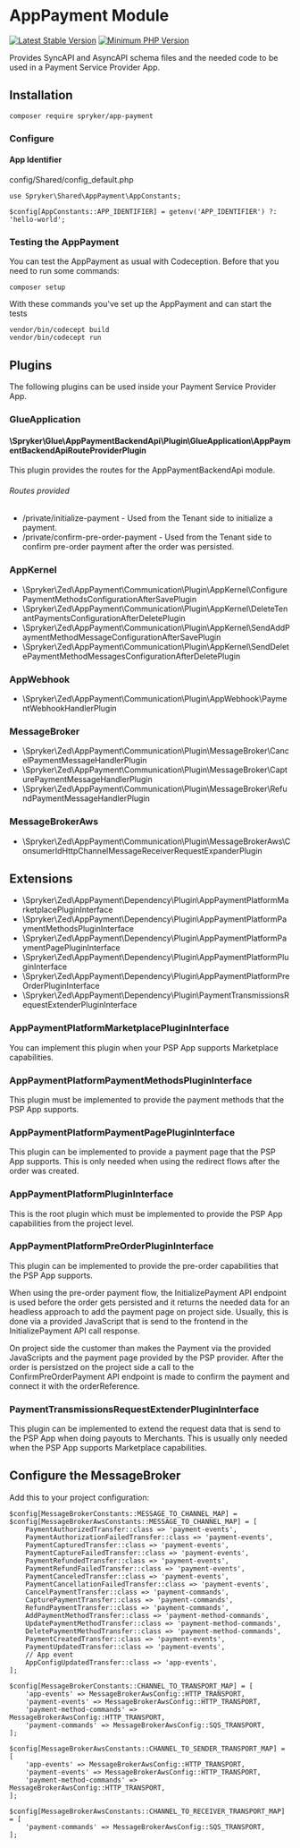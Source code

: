 # AppPayment Module
[![Latest Stable Version](https://poser.pugx.org/spryker/app-payment/v/stable.svg)](https://packagist.org/packages/spryker/app-payment)
[![Minimum PHP Version](https://img.shields.io/badge/php-%3E%3D%208.1-8892BF.svg)](https://php.net/)

Provides SyncAPI and AsyncAPI schema files and the needed code to be used in a Payment Service Provider App.

## Installation

```
composer require spryker/app-payment
```

### Configure

#### App Identifier

config/Shared/config_default.php

```
use Spryker\Shared\AppPayment\AppConstants;

$config[AppConstants::APP_IDENTIFIER] = getenv('APP_IDENTIFIER') ?: 'hello-world';
```

### Testing the AppPayment

You can test the AppPayment as usual with Codeception. Before that you need to run some commands:

```
composer setup
```

With these commands you've set up the AppPayment and can start the tests

```
vendor/bin/codecept build
vendor/bin/codecept run
```

## Plugins

The following plugins can be used inside your Payment Service Provider App.

### GlueApplication

#### \Spryker\Glue\AppPaymentBackendApi\Plugin\GlueApplication\AppPaymentBackendApiRouteProviderPlugin

This plugin provides the routes for the AppPaymentBackendApi module.


###### Routes provided

- /private/initialize-payment - Used from the Tenant side to initialize a payment.
- /private/confirm-pre-order-payment - Used from the Tenant side to confirm pre-order payment after the order was persisted.

### AppKernel
- \Spryker\Zed\AppPayment\Communication\Plugin\AppKernel\ConfigurePaymentMethodsConfigurationAfterSavePlugin
- \Spryker\Zed\AppPayment\Communication\Plugin\AppKernel\DeleteTenantPaymentsConfigurationAfterDeletePlugin
- \Spryker\Zed\AppPayment\Communication\Plugin\AppKernel\SendAddPaymentMethodMessageConfigurationAfterSavePlugin
- \Spryker\Zed\AppPayment\Communication\Plugin\AppKernel\SendDeletePaymentMethodMessagesConfigurationAfterDeletePlugin

### AppWebhook
- \Spryker\Zed\AppPayment\Communication\Plugin\AppWebhook\PaymentWebhookHandlerPlugin

### MessageBroker
- \Spryker\Zed\AppPayment\Communication\Plugin\MessageBroker\CancelPaymentMessageHandlerPlugin
- \Spryker\Zed\AppPayment\Communication\Plugin\MessageBroker\CapturePaymentMessageHandlerPlugin
- \Spryker\Zed\AppPayment\Communication\Plugin\MessageBroker\RefundPaymentMessageHandlerPlugin

### MessageBrokerAws
- \Spryker\Zed\AppPayment\Communication\Plugin\MessageBrokerAws\ConsumerIdHttpChannelMessageReceiverRequestExpanderPlugin

## Extensions

- \Spryker\Zed\AppPayment\Dependency\Plugin\AppPaymentPlatformMarketplacePluginInterface
- \Spryker\Zed\AppPayment\Dependency\Plugin\AppPaymentPlatformPaymentMethodsPluginInterface
- \Spryker\Zed\AppPayment\Dependency\Plugin\AppPaymentPlatformPaymentPagePluginInterface
- \Spryker\Zed\AppPayment\Dependency\Plugin\AppPaymentPlatformPluginInterface
- \Spryker\Zed\AppPayment\Dependency\Plugin\AppPaymentPlatformPreOrderPluginInterface
- \Spryker\Zed\AppPayment\Dependency\Plugin\PaymentTransmissionsRequestExtenderPluginInterface

### AppPaymentPlatformMarketplacePluginInterface

You can implement this plugin when your PSP App supports Marketplace capabilities.

### AppPaymentPlatformPaymentMethodsPluginInterface

This plugin must be implemented to provide the payment methods that the PSP App supports.

### AppPaymentPlatformPaymentPagePluginInterface

This plugin can be implemented to provide a payment page that the PSP App supports. This is only needed when using the redirect flows after the order was created.

### AppPaymentPlatformPluginInterface

This is the root plugin which must be implemented to provide the PSP App capabilities from the project level.

### AppPaymentPlatformPreOrderPluginInterface

This plugin can be implemented to provide the pre-order capabilities that the PSP App supports.

When using the pre-order payment flow, the InitializePayment API endpoint is used before the order gets persisted and it returns the needed data for an headless approach to add the payment page on project side. Usually, this is done via a provided JavaScript that is send to the frontend in the InitializePayment API call response.

On project side the customer than makes the Payment via the provided JavaScripts and the payment page provided by the PSP provider. After the order is persistzed on the project side a call to the ConfirmPreOrderPayment API endpoint is made to confirm the payment and connect it with the orderReference.

### PaymentTransmissionsRequestExtenderPluginInterface

This plugin can be implemented to extend the request data that is send to the PSP App when doing payouts to Merchants. This is usually only needed when the PSP App supports Marketplace capabilities.

## Configure the MessageBroker

Add this to your project configuration:

```
$config[MessageBrokerConstants::MESSAGE_TO_CHANNEL_MAP] =
$config[MessageBrokerAwsConstants::MESSAGE_TO_CHANNEL_MAP] = [
    PaymentAuthorizedTransfer::class => 'payment-events',
    PaymentAuthorizationFailedTransfer::class => 'payment-events',
    PaymentCapturedTransfer::class => 'payment-events',
    PaymentCaptureFailedTransfer::class => 'payment-events',
    PaymentRefundedTransfer::class => 'payment-events',
    PaymentRefundFailedTransfer::class => 'payment-events',
    PaymentCanceledTransfer::class => 'payment-events',
    PaymentCancellationFailedTransfer::class => 'payment-events',
    CancelPaymentTransfer::class => 'payment-commands',
    CapturePaymentTransfer::class => 'payment-commands',
    RefundPaymentTransfer::class => 'payment-commands',
    AddPaymentMethodTransfer::class => 'payment-method-commands',
    UpdatePaymentMethodTransfer::class => 'payment-method-commands',
    DeletePaymentMethodTransfer::class => 'payment-method-commands',
    PaymentCreatedTransfer::class => 'payment-events',
    PaymentUpdatedTransfer::class => 'payment-events',
    // App event
    AppConfigUpdatedTransfer::class => 'app-events',
];

$config[MessageBrokerConstants::CHANNEL_TO_TRANSPORT_MAP] = [
    'app-events' => MessageBrokerAwsConfig::HTTP_TRANSPORT,
    'payment-events' => MessageBrokerAwsConfig::HTTP_TRANSPORT,
    'payment-method-commands' => MessageBrokerAwsConfig::HTTP_TRANSPORT,
    'payment-commands' => MessageBrokerAwsConfig::SQS_TRANSPORT,
];

$config[MessageBrokerAwsConstants::CHANNEL_TO_SENDER_TRANSPORT_MAP] = [
    'app-events' => MessageBrokerAwsConfig::HTTP_TRANSPORT,
    'payment-events' => MessageBrokerAwsConfig::HTTP_TRANSPORT,
    'payment-method-commands' => MessageBrokerAwsConfig::HTTP_TRANSPORT,
];

$config[MessageBrokerAwsConstants::CHANNEL_TO_RECEIVER_TRANSPORT_MAP] = [
    'payment-commands' => MessageBrokerAwsConfig::SQS_TRANSPORT,
];
```
